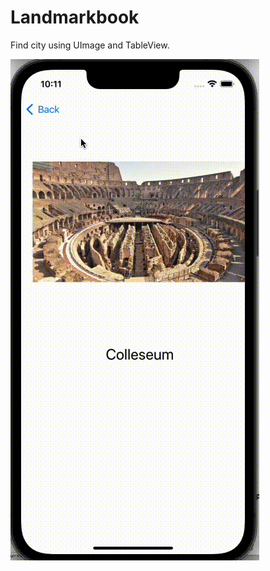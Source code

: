 
# Landmarkbook

Find city using UImage and TableView.

 





![Homepage](https://raw.githubusercontent.com/eyupfidan/LandmarkBook/main/assets/landmarkbook.gif)
